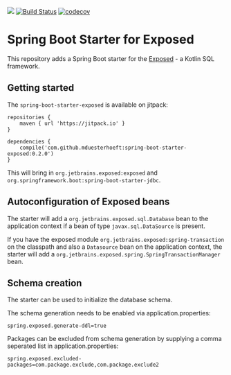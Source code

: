 [![](https://jitpack.io/v/mduesterhoeft/spring-boot-starter-exposed.svg)](https://jitpack.io/#mduesterhoeft/spring-boot-starter-exposed)
[![Build Status](https://travis-ci.org/mduesterhoeft/spring-boot-starter-exposed.svg?branch=master)](https://travis-ci.org/mduesterhoeft/spring-boot-starter-exposed)
[![codecov](https://codecov.io/gh/mduesterhoeft/spring-boot-starter-exposed/branch/master/graph/badge.svg)](https://codecov.io/gh/mduesterhoeft/spring-boot-starter-exposed)

# Spring Boot Starter for Exposed

This repository adds a Spring Boot starter for the [Exposed](https://github.com/JetBrains/Exposed) - a Kotlin SQL framework.

## Getting started

The `spring-boot-starter-exposed` is available on jitpack:

```
repositories {
    maven { url 'https://jitpack.io' }
}

dependencies {
    compile('com.github.mduesterhoeft:spring-boot-starter-exposed:0.2.0')
}
```

This will bring in `org.jetbrains.exposed:exposed` and `org.springframework.boot:spring-boot-starter-jdbc`.

## Autoconfiguration of Exposed beans

The starter will add a `org.jetbrains.exposed.sql.Database` bean to the application context if a bean of type `javax.sql.DataSource` is present.

If you have the exposed module `org.jetbrains.exposed:spring-transaction` on the classpath and also a `Datasource` bean on the application context, the starter will add a `org.jetbrains.exposed.spring.SpringTransactionManager` bean.

## Schema creation

The starter can be used to initialize the database schema.

The schema generation needs to be enabled via application.properties:

```
spring.exposed.generate-ddl=true
```

Packages can be excluded from schema generation by supplying a comma seperated list in application.properties:

```
spring.exposed.excluded-packages=com.package.exclude,com.package.exclude2
```

